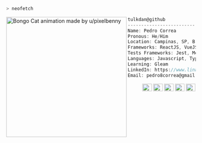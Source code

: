 ```zsh
> neofetch
```

<img align="left" src="https://i.redd.it/gk207sqqe7o11.gif" alt="Bongo Cat animation made by u/pixelbenny" width="320" /> 

```csharp
tulkdan@github
-----------------------------
Name: Pedro Correa
Pronous: He/Him
Location: Campinas, SP, Brazil
Frameworks: ReactJS, VueJS, Express, Hapi, Serverless
Tests Frameworks: Jest, Mocha, Chai, Sinon,
Languages: Javascript, Typescript, Node.js, Golang, Deno
Learning: Gleam
LinkedIn: https://www.linkedin.com/in/pedro-correa-2ba2b0135/
Email: pedro8correa@gmail.com
```

<p align="left">
  &nbsp; &nbsp; &nbsp; &nbsp; &nbsp;
  <img alt="#474342" src="https://via.placeholder.com/15/474342/000000?text=+" width="25" height="20" />
  <img alt="#fbedf6" src="https://via.placeholder.com/15/fbedf6/000000?text=+" width="25" height="20" />
  <img alt="#c9594d" src="https://via.placeholder.com/15/c9594d/000000?text=+" width="25" height="20" />
  <img alt="#f8b9b2" src="https://via.placeholder.com/15/f8b9b2/000000?text=+" width="25" height="20" />
  <img alt="#ae9c9d" src="https://via.placeholder.com/15/ae9c9d/000000?text=+" width="25" height="20" />
</p>
